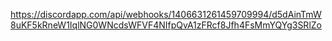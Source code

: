 https://discordapp.com/api/webhooks/1406631261459709994/d5dAinTmW8uKF5kRneW1IqlNG0WNcdsWFVF4NIfpQvA1zFRcf8Jfh4FsMmYQYg3SRlZo
